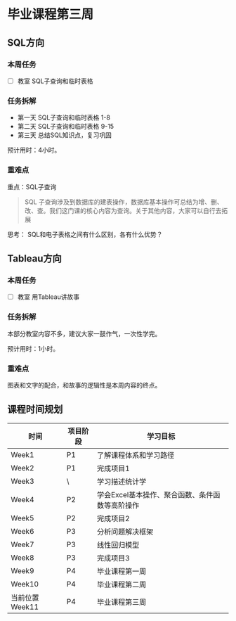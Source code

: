 # 毕业课程第三周

## SQL方向

### 本周任务

  - [ ] 教室 SQL子查询和临时表格


###  任务拆解
  - 第一天 SQL子查询和临时表格 1-8
  - 第二天 SQL子查询和临时表格 9-15
  - 第三天 总结SQL知识点，复习巩固

预计用时：4小时。
###  重难点

重点：SQL子查询

> SQL 子查询涉及到数据库的建表操作，数据库基本操作可总结为增、删、改、查。我们这门课的核心内容为查询。关于其他内容，大家可以自行去拓展

思考： SQL和电子表格之间有什么区别，各有什么优势？

## Tableau方向

###  本周任务

  - [ ] 教室 用Tableau讲故事

###  任务拆解
  本部分教室内容不多，建议大家一鼓作气，一次性学完。

预计用时：1小时。

###  重难点

图表和文字的配合，和故事的逻辑性是本周内容的终点。

##  课程时间规划
时间|项目阶段|学习目标
---|---|---
Week1| P1|了解课程体系和学习路径
Week2|P1|完成项目1
Week3|\ |学习描述统计学
Week4|P2|学会Excel基本操作、聚合函数、条件函数等高阶操作
Week5|P2|完成项目2
Week6|P3|分析问题解决框架
Week7|P3|线性回归模型
Week8|P3|完成项目3
Week9|P4|毕业课程第一周
Week10|P4|毕业课程第二周
当前位置Week11|P4|毕业课程第三周
